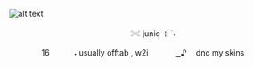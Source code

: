 ![alt text](https://github.com/giannahundy-crypto/giannahundy-crypto/blob/44dc58288af5c6a048f788482cdac5572109cebf/yashiropngbyme.png) <p align="center">ㅤ𓏵       junie ⊹ ࣪ ˖
<p align="center">ㅤㅤㅤㅤ16　ㅤㅤ ˖ usually offtab , w2iㅤㅤ　⠀ ͜͜ ♪ ㅤdnc my skinsㅤㅤㅤㅤ　⠀ㅤㅤ

　⠀ㅤㅤ
